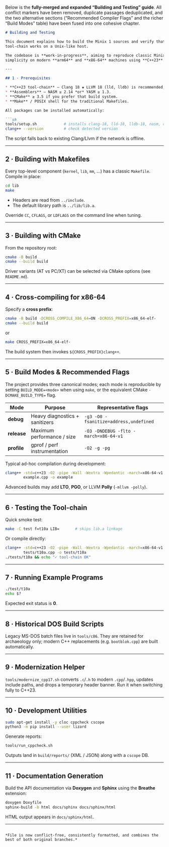 Below is the **fully-merged and expanded “Building and Testing” guide**.
All conflict markers have been removed, duplicate passages deduplicated, and the two alternative sections (“Recommended Compiler Flags” and the richer “Build Modes” table) have been fused into one cohesive chapter.

````markdown
# Building and Testing

This document explains how to build the Minix 1 sources and verify that the
tool-chain works on a Unix-like host.

The codebase is **work-in-progress**, aiming to reproduce classic Minix
simplicity on modern **arm64** and **x86-64** machines using **C++23**.

---

## 1 · Prerequisites

* **C++23 tool-chain** – Clang 18 ✚ LLVM 18 (lld, lldb) is recommended; GCC 13+ also works.
* **Assemblers** – NASM ≥ 2.14 *or* YASM ≥ 1.3.
* **CMake** ≥ 3.5 if you prefer that build system.
* **Make** / POSIX shell for the traditional Makefiles.

All packages can be installed automatically:

```sh
tools/setup.sh            # installs clang-18, lld-18, lldb-18, nasm, cmake …
clang++ --version         # check detected version
````

The script falls back to existing Clang/Llvm if the network is offline.

---

## 2 · Building with Makefiles

Every top-level component (`kernel`, `lib`, `mm`, …) has a classic
`Makefile`. Compile in place:

```sh
cd lib
make
```

* Headers are read from `../include`.
* The default library path is `../lib/lib.a`.

Override `CC`, `CFLAGS`, or `LDFLAGS` on the command line when tuning.

---

## 3 · Building with CMake

From the repository root:

```sh
cmake -B build
cmake --build build
```

Driver variants (AT vs PC/XT) can be selected via CMake options (see
`README.md`).

---

## 4 · Cross-compiling for x86-64

Specify a **cross prefix**:

```sh
cmake -B build -DCROSS_COMPILE_X86_64=ON -DCROSS_PREFIX=x86_64-elf-
cmake --build build
```

or

```sh
make CROSS_PREFIX=x86_64-elf-
```

The build system then invokes `${CROSS_PREFIX}clang++`.

---

## 5 · Build Modes & Recommended Flags

The project provides three canonical modes; each mode is reproducible by
setting `BUILD_MODE=<mode>` when using `make`, or the equivalent CMake
`-DCMAKE_BUILD_TYPE=` flag.

| Mode        | Purpose                        | Representative flags                   |
| ----------- | ------------------------------ | -------------------------------------- |
| **debug**   | Heavy diagnostics + sanitizers | `-g3 -O0 -fsanitize=address,undefined` |
| **release** | Maximum performance / size     | `-O3 -DNDEBUG -flto -march=x86-64-v1`     |
| **profile** | gprof / perf instrumentation   | `-O2 -g -pg`                           |

Typical ad-hoc compilation during development:

```sh
clang++ -std=c++23 -O2 -pipe -Wall -Wextra -Wpedantic -march=x86-64-v1 \
        example.cpp -o example
```

Advanced builds may add **LTO**, **PGO**, or LLVM **Polly** (`-mllvm -polly`).

---

## 6 · Testing the Tool-chain

Quick smoke test:

```sh
make -C test f=t10a LIB=       # skips lib.a linkage
```

Or compile directly:

```sh
clang++ -std=c++23 -O2 -pipe -Wall -Wextra -Wpedantic -march=x86-64-v1 \
        tests/t10a.cpp -o tests/t10a
./tests/t10a && echo "✓ tool-chain OK"
```

---

## 7 · Running Example Programs

```sh
./test/t10a
echo $?
```

Expected exit status is **0**.

---

## 8 · Historical DOS Build Scripts

Legacy MS-DOS batch files live in `tools/c86`. They are retained for
archaeology only; modern C++ replacements (e.g. `bootblok.cpp`) are built
automatically.

---

## 9 · Modernization Helper

`tools/modernize_cpp17.sh` converts `.c`/`.h` to modern `.cpp`/`.hpp`,
updates include paths, and drops a temporary header banner. Run it when
switching fully to C++23.

---

## 10 · Development Utilities

```sh
sudo apt-get install -y cloc cppcheck cscope
python3 -m pip install --user lizard
```

Generate reports:

```sh
tools/run_cppcheck.sh
```

Outputs land in `build/reports/` (XML / JSON) along with a `cscope` DB.

---

## 11 · Documentation Generation

Build the API documentation via **Doxygen** and **Sphinx** using the
**Breathe** extension:

```sh
doxygen Doxyfile
sphinx-build -b html docs/sphinx docs/sphinx/html
```

HTML output appears in `docs/sphinx/html`.

---

```

*File is now conflict-free, consistently formatted, and combines the best of both original branches.*
```
